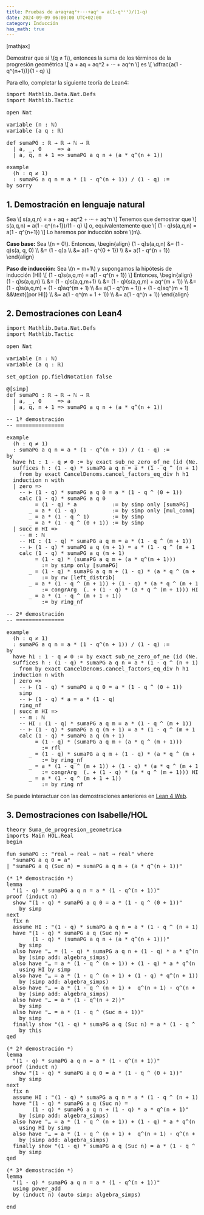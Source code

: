 ```yaml
---
title: Pruebas de a+aq+aq²+···+aqⁿ = a(1-qⁿ⁺¹)/(1-q)
date: 2024-09-09 06:00:00 UTC+02:00
category: Inducción
has_math: true
---
```


[mathjax]

Demostrar que si \\(q ≠ 1\\), entonces la suma de los términos de la progresión geométrica
\\[ a + aq + aq^2 + ··· + aq^n \\]
es
\\[ \\dfrac{a(1 - q^{n+1})}{1 - q} \\]

Para ello, completar la siguiente teoría de Lean4:

<pre lang="lean">
import Mathlib.Data.Nat.Defs
import Mathlib.Tactic

open Nat

variable (n : ℕ)
variable (a q : ℝ)

def sumaPG : ℝ → ℝ → ℕ → ℝ
  | a, _, 0     => a
  | a, q, n + 1 => sumaPG a q n + (a * q^(n + 1))

example
  (h : q ≠ 1)
  : sumaPG a q n = a * (1 - q^(n + 1)) / (1 - q) :=
by sorry
</pre>
<!--more-->

<h2>1. Demostración en lenguaje natural</h2>

Sea
\\[ s(a,q,n) = a + aq + aq^2 + ··· + aq^n \\]
Tenemos que demostrar que
\\[ s(a,q,n) = a(1 - q^{n+1})/(1 - q) \\]
o, equivalentemente que
\\[ (1 - q)s(a,q,n) = a(1 - q^{n+1}) \\]
Lo haremos por inducción sobre \\(n\\).

**Caso base:** Sea \\(n = 0\\). Entonces,
\\begin{align}
   (1 - q)s(a,q,n) &= (1 - q)s(a, q, 0) \\\\
                   &= (1 - q)a          \\\\
                   &= a(1 - q^{0 + 1})  \\\\
                   &= a(1 - q^{n + 1})
\\end{align}

**Paso de inducción:** Sea \\(n = m+1\\) y supongamos la hipótesis de inducción (HI)
\\[ (1 - q)s(a,q,m) = a(1 - q^{n + 1}) \\]
Entonces,
\\begin{align}
   (1 - q)s(a,q,n)                           \\\\
   &= (1 - q)s(a,q,m+1)                      \\\\
   &= (1 - q)(s(a,q,m) + aq^(m + 1))         \\\\
   &= (1 - q)s(a,q,m) + (1 - q)aq^(m + 1)    \\\\
   &= a(1 - q^(m + 1)) + (1 - q)aq^(m + 1)   &&\\text{[por HI]} \\\\
   &= a(1 - q^(m + 1 + 1))                   \\\\
   &= a(1 - q^(n + 1))
\\end{align}

<h2>2. Demostraciones con Lean4</h2>

<pre lang="lean">
import Mathlib.Data.Nat.Defs
import Mathlib.Tactic

open Nat

variable (n : ℕ)
variable (a q : ℝ)

set_option pp.fieldNotation false

@[simp]
def sumaPG : ℝ → ℝ → ℕ → ℝ
  | a, _, 0     => a
  | a, q, n + 1 => sumaPG a q n + (a * q^(n + 1))

-- 1ª demostración
-- ===============

example
  (h : q ≠ 1)
  : sumaPG a q n = a * (1 - q^(n + 1)) / (1 - q) :=
by
  have h1 : 1 - q ≠ 0 := by exact sub_ne_zero_of_ne (id (Ne.symm h))
  suffices h : (1 - q) * sumaPG a q n = a * (1 - q ^ (n + 1))
    from by exact CancelDenoms.cancel_factors_eq_div h h1
  induction n with
  | zero =>
    -- ⊢ (1 - q) * sumaPG a q 0 = a * (1 - q ^ (0 + 1))
    calc (1 - q) * sumaPG a q 0
         = (1 - q) * a           := by simp only [sumaPG]
       _ = a * (1 - q)           := by simp only [mul_comm]
       _ = a * (1 - q ^ 1)       := by simp
       _ = a * (1 - q ^ (0 + 1)) := by simp
  | succ m HI =>
    -- m : ℕ
    -- HI : (1 - q) * sumaPG a q m = a * (1 - q ^ (m + 1))
    -- ⊢ (1 - q) * sumaPG a q (m + 1) = a * (1 - q ^ (m + 1 + 1))
    calc (1 - q) * sumaPG a q (m + 1)
         = (1 - q) * (sumaPG a q m + (a * q^(m + 1)))
           := by simp only [sumaPG]
       _ = (1 - q) * sumaPG a q m + (1 - q) * (a * q ^ (m + 1))
           := by rw [left_distrib]
       _ = a * (1 - q ^ (m + 1)) + (1 - q) * (a * q ^ (m + 1))
           := congrArg  (. + (1 - q) * (a * q ^ (m + 1))) HI
       _ = a * (1 - q ^ (m + 1 + 1))
           := by ring_nf

-- 2ª demostración
-- ===============

example
  (h : q ≠ 1)
  : sumaPG a q n = a * (1 - q^(n + 1)) / (1 - q) :=
by
  have h1 : 1 - q ≠ 0 := by exact sub_ne_zero_of_ne (id (Ne.symm h))
  suffices h : (1 - q) * sumaPG a q n = a * (1 - q ^ (n + 1))
    from by exact CancelDenoms.cancel_factors_eq_div h h1
  induction n with
  | zero =>
    -- ⊢ (1 - q) * sumaPG a q 0 = a * (1 - q ^ (0 + 1))
    simp
    -- ⊢ (1 - q) * a = a * (1 - q)
    ring_nf
  | succ m HI =>
    -- m : ℕ
    -- HI : (1 - q) * sumaPG a q m = a * (1 - q ^ (m + 1))
    -- ⊢ (1 - q) * sumaPG a q (m + 1) = a * (1 - q ^ (m + 1 + 1))
    calc (1 - q) * sumaPG a q (m + 1)
         = (1 - q) * (sumaPG a q m + (a * q ^ (m + 1)))
           := rfl
       _ = (1 - q) * sumaPG a q m + (1 - q) * (a * q ^ (m + 1))
           := by ring_nf
       _ = a * (1 - q ^ (m + 1)) + (1 - q) * (a * q ^ (m + 1))
           := congrArg  (. + (1 - q) * (a * q ^ (m + 1))) HI
       _ = a * (1 - q ^ (m + 1 + 1))
           := by ring_nf
</pre>

Se puede interactuar con las demostraciones anteriores en [Lean 4 Web](https://live.lean-lang.org/#url=https://raw.githubusercontent.com/jaalonso/Calculemus2_es/main/src/Suma_de_progresion_geometrica.lean).

<h2>3. Demostraciones con Isabelle/HOL</h2>

<pre lang="isar">
theory Suma_de_progresion_geometrica
imports Main HOL.Real
begin

fun sumaPG :: "real ⇒ real ⇒ nat ⇒ real" where
  "sumaPG a q 0 = a"
| "sumaPG a q (Suc n) = sumaPG a q n + (a * q^(n + 1))"

(* 1ª demostración *)
lemma
  "(1 - q) * sumaPG a q n = a * (1 - q^(n + 1))"
proof (induct n)
  show "(1 - q) * sumaPG a q 0 = a * (1 - q ^ (0 + 1))"
    by simp
next
  fix n
  assume HI : "(1 - q) * sumaPG a q n = a * (1 - q ^ (n + 1))"
  have "(1 - q) * sumaPG a q (Suc n) =
        (1 - q) * (sumaPG a q n + (a * q^(n + 1)))"
    by simp
  also have "… = (1 - q) * sumaPG a q n + (1 - q) * a * q^(n + 1)"
    by (simp add: algebra_simps)
  also have "… = a * (1 - q ^ (n + 1)) + (1 - q) * a * q^(n + 1)"
    using HI by simp
  also have "… = a * (1 - q ^ (n + 1) + (1 - q) * q^(n + 1))"
    by (simp add: algebra_simps)
  also have "… = a * (1 - q ^ (n + 1) +  q^(n + 1) - q^(n + 2))"
    by (simp add: algebra_simps)
  also have "… = a * (1 - q^(n + 2))"
    by simp
  also have "… = a * (1 - q ^ (Suc n + 1))"
    by simp
  finally show "(1 - q) * sumaPG a q (Suc n) = a * (1 - q ^ (Suc n + 1))"
    by this
qed

(* 2ª demostración *)
lemma
  "(1 - q) * sumaPG a q n = a * (1 - q^(n + 1))"
proof (induct n)
  show "(1 - q) * sumaPG a q 0 = a * (1 - q ^ (0 + 1))"
    by simp
next
  fix n
  assume HI : "(1 - q) * sumaPG a q n = a * (1 - q ^ (n + 1))"
  have "(1 - q) * sumaPG a q (Suc n) =
        (1 - q) * sumaPG a q n + (1 - q) * a * q^(n + 1)"
    by (simp add: algebra_simps)
  also have "… = a * (1 - q ^ (n + 1)) + (1 - q) * a * q^(n + 1)"
    using HI by simp
  also have "… = a * (1 - q ^ (n + 1) +  q^(n + 1) - q^(n + 2))"
    by (simp add: algebra_simps)
  finally show "(1 - q) * sumaPG a q (Suc n) = a * (1 - q ^ (Suc n + 1))"
    by simp
qed

(* 3ª demostración *)
lemma
  "(1 - q) * sumaPG a q n = a * (1 - q^(n + 1))"
  using power_add
  by (induct n) (auto simp: algebra_simps)

end
</pre>
